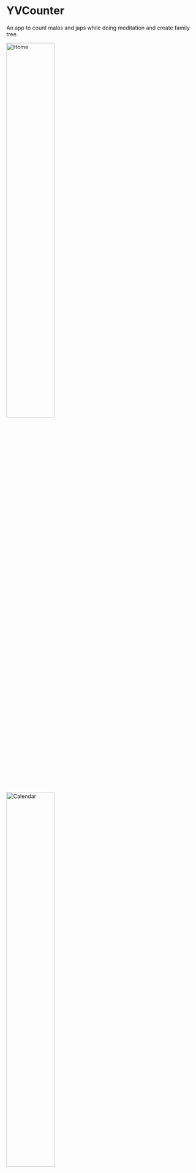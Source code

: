 # YVCounter  

An app to count malas and japs while doing meditation and create family tree.

<!---
<img width="394" alt="Home" src="https://user-images.githubusercontent.com/5429210/194762553-5036f2ba-1bee-42d5-9541-d6229afe9a36.png">
<img width="394" alt="MalaHistory" src="https://user-images.githubusercontent.com/5429210/194762558-e8cbe404-0b95-44ab-a801-0fcac9859b85.png">
<img width="394" alt="About" src="https://user-images.githubusercontent.com/5429210/194762564-0581e212-898d-4348-b117-36ebadb739d2.png">

![Home](resources/screenshots/Screenshot_1722080797.png)
![Calendar](resources/screenshots/Screenshot_1722080808.png)
![Menu](resources/screenshots/Screenshot_1722080816.png)
![Mala History](resources/screenshots/Screenshot_1722080834.png)
![Add Family](resources/screenshots/Screenshot_1722080843.png)
![View Family](resources/screenshots/Screenshot_1722080846.png)
![Family Tree](resources/screenshots/Screenshot_1722080848.png)
![About](resources/screenshots/Screenshot_1722080854.png)
--->

<img width="50%" alt="Home" src="resources/screenshots/Screenshot_1722080797.png"> <img width="50%" alt="Calendar" src="resources/screenshots/Screenshot_1722080808.png">
<img width="50%" alt="Menu" src="resources/screenshots/Screenshot_1722080816.png"> <img width="50%" alt="Mala History" src="resources/screenshots/Screenshot_1722080834.png">
<img width="50%" alt="Add Family" src="resources/screenshots/Screenshot_1722080843.png"> <img width="50%" alt="View Family" src="resources/screenshots/Screenshot_1722080846.png">
<img width="50%" alt="Family Tree" src="resources/screenshots/Screenshot_1722080848.png"> <img width="50%" alt="About" src="resources/screenshots/Screenshot_1722080854.png">

